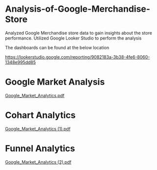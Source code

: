# Analysis-of-Google-Merchandise-Store
Analyzed Google Merchandise store data to gain insights about the store performance. Utilized Google Looker Studio to perform the analysis

The dashboards can be found at the below location

https://lookerstudio.google.com/reporting/9082183a-3b38-4fe6-8060-1348e995dd85

# Google Market Analysis

[Google_Market_Analytics.pdf](https://github.com/pranav4536/Analysis-of-Google-Merchandise-Store/files/12385185/Google_Market_Analytics.pdf)

# Cohart Analytics

[Google_Market_Analytics (1).pdf](https://github.com/pranav4536/Analysis-of-Google-Merchandise-Store/files/12385205/Google_Market_Analytics.1.pdf)


# Funnel Analytics

[Google_Market_Analytics (2).pdf](https://github.com/pranav4536/Analysis-of-Google-Merchandise-Store/files/12385206/Google_Market_Analytics.2.pdf)

